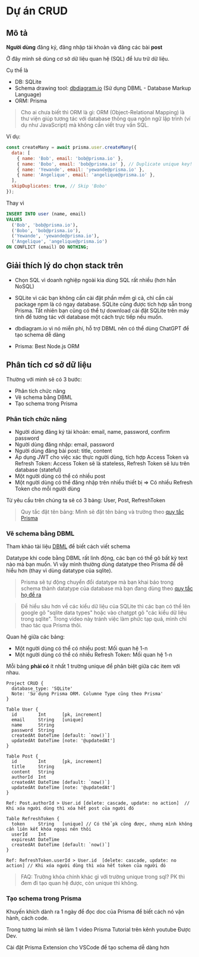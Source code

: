 # Dự án CRUD

## Mô tả

**Người dùng** đăng ký, đăng nhập tài khoản và đăng các bài **post**

Ở đây mình sẽ dùng cơ sở dữ liệu quan hệ (SQL) để lưu trữ dữ liệu.

Cụ thể là

- DB: SQLite
- Schema drawing tool: [dbdiagram.io](https://dbdiagram.io) (Sử dụng DBML - Database Markup Language)
- ORM: Prisma

> Cho ai chưa biết thì ORM là gì: ORM (Object-Relational Mapping) là thư viện giúp tương tác với database thông qua ngôn ngữ lập trình (ví dụ như JavaScript) mà không cần viết truy vấn SQL.

Ví dụ:

```javascript
const createMany = await prisma.user.createMany({
  data: [
    { name: 'Bob', email: 'bob@prisma.io' },
    { name: 'Bobo', email: 'bob@prisma.io' }, // Duplicate unique key!
    { name: 'Yewande', email: 'yewande@prisma.io' },
    { name: 'Angelique', email: 'angelique@prisma.io' },
  ],
  skipDuplicates: true, // Skip 'Bobo'
});
```

Thay vì

```sql
INSERT INTO user (name, email)
VALUES
  ('Bob', 'bob@prisma.io'),
  ('Bobo', 'bob@prisma.io'),
  ('Yewande', 'yewande@prisma.io'),
  ('Angelique', 'angelique@prisma.io')
ON CONFLICT (email) DO NOTHING;
```

## Giải thích lý do chọn stack trên

- Chọn SQL vì doanh nghiệp ngoài kia dùng SQL rất nhiều (hơn hẳn NoSQL)

- SQLite vì các bạn không cần cài đặt phần mềm gì cả, chỉ cần cài package npm là có ngay database. SQLite cũng được tích hợp sẵn trong Prisma. Tất nhiên bạn cũng có thể tự download cài đặt SQLite trên máy tính để tương tác với database một cách trực tiếp nếu muốn.

- dbdiagram.io vì nó miễn phí, hỗ trợ DBML nên có thể dùng ChatGPT để tạo schema dễ dàng

- Prisma: Best Node.js ORM

## Phân tích cơ sở dữ liệu

Thường với mình sẽ có 3 bước:

- Phân tích chức năng
- Vẽ schema bằng DBML
- Tạo schema trong Prisma

### Phân tích chức năng

- Người dùng đăng ký tài khoản: email, name, password, confirm password
- Người dùng đăng nhập: email, password
- Người dùng đăng bài post: title, content
- Áp dụng JWT cho việc xác thực người dùng, tích hợp Access Token và Refresh Token: Access Token sẽ là stateless, Refresh Token sẽ lưu trên database (stateful)
- Một người dùng có thể có nhiều post
- Một người dùng có thể đăng nhập trên nhiều thiết bị => Có nhiều Refresh Token cho mỗi người dùng

Từ yêu cầu trên chúng ta sẽ có 3 bảng: User, Post, RefreshToken

> Quy tắc đặt tên bảng: Mình sẽ đặt tên bảng và trường theo [quy tắc Prisma](https://www.prisma.io/docs/orm/reference/prisma-schema-reference#naming-conventions)

### Vẽ schema bằng DBML

Tham khảo tài liệu [DBML](https://dbml.dbdiagram.io/home) để biết cách viết schema

Datatype khi code bằng DBML rất linh động, các bạn có thể gõ bất kỳ text nào mà bạn muốn. Vì vậy mình thường dùng datatype theo Prisma để dễ hiểu hơn (thay vì dùng datatype của sqlite).

> Prisma sẽ tự động chuyển đổi datatype mà bạn khai báo trong schema thành datatype của database mà bạn đang dùng theo [quy tắc họ đề ra](https://www.prisma.io/docs/orm/reference/prisma-schema-reference#model-field-scalar-types)

> Để hiểu sâu hơn về các kiểu dữ liệu của SQLite thì các bạn có thể lên google gõ "sqlite data types" hoặc vào chatgpt gõ "các kiểu dữ liệu trong sqlite". Trong video này tránh việc làm phức tạp quá, mình chỉ thao tác qua Prisma thôi.

Quan hệ giữa các bảng:

- Một người dùng có thể có nhiều post: Mối quan hệ 1-n
- Một người dùng có thể có nhiều Refresh Token: Mối quan hệ 1-n

Mỗi bảng **phải có** ít nhất 1 trường unique để phân biệt giữa các item với nhau.

```dbml
Project CRUD {
  database_type: 'SQLite'
  Note: 'Sử dụng Prisma ORM. Columne Type cũng theo Prisma'
}

Table User {
  id        Int      [pk, increment]
  email     String   [unique]
  name      String
  password  String
  createdAt DateTime [default: `now()`]
  updatedAt DateTime [note: '@updatedAt']
}

Table Post {
  id        Int      [pk, increment]
  title     String
  content   String
  authorId  Int
  createdAt DateTime [default: `now()`]
  updatedAt DateTime [note: '@updatedAt']
}

Ref: Post.authorId > User.id [delete: cascade, update: no action]  // Khi xóa người dùng thì xóa hết post của người đó

Table RefreshToken {
  token     String   [unique] // Có thể pk cũng được, nhưng mình không cần liên kết khóa ngoại nên thôi
  userId    Int
  expiresAt DateTime
  createdAt DateTime [default: `now()`]
}

Ref: RefreshToken.userId > User.id  [delete: cascade, update: no action] // Khi xóa người dùng thì xóa hết token của người đó
```

> FAQ: Trường khóa chính khác gì với trường unique trong sql? PK thì đem đi tạo quan hệ được, còn unique thì không.

### Tạo schema trong Prisma

Khuyến khích dành ra 1 ngày để đọc doc của Prisma để biết cách nó vận hành, cách code.

Trong tương lai mình sẽ làm 1 video Prisma Tutorial trên kênh youtube Được Dev.

Cài đặt Prisma Extension cho VSCode để tạo schema dễ dàng hơn
